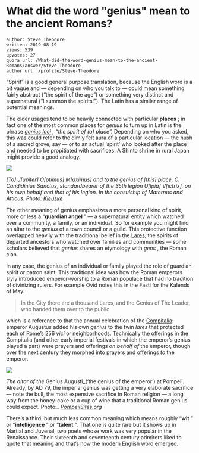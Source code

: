 # What did the word "genius" mean to the ancient Romans?

	author: Steve Theodore
	written: 2019-08-19
	views: 539
	upvotes: 27
	quora url: /What-did-the-word-genius-mean-to-the-ancient-Romans/answer/Steve-Theodore
	author url: /profile/Steve-Theodore


“Spirit” is a good general purpose translation, because the English word is a bit vague and — depending on who you talk to — could mean something fairly abstract (“the spirit of the age”) or something very distinct and supernatural (“I summon the spirits!”). The Latin has a similar range of potential meanings.

The older usages tend to be heavily connected with particular __places__ ; in fact one of the most common places for _genius_  to turn up in Latin is the phrase _[genius loci](https://en.wiktionary.org/wiki/genius_loci)_ _, “the spirit of (a) place”._ Depending on who you asked, this was could refer to the dimly felt aura of a particular location — the hush of a sacred grove, say — or to an actual ‘spirit’ who looked after the place and needed to be propitiated with sacrifices. A Shinto shrine in rural Japan might provide a good analogy.

![](https://qph.fs.quoracdn.net/main-qimg-a95b11aa6d083b1ec97fcd3fee2fa0f7)

_[To] J[upiter] O[ptimus] M[aximus] and to the genius of [this] place, C. Candidinius Sanctus, standardbearer of the 35th legion U[lpia] V[ictrix], on his own behalf and that of his legion. In the consulship of Maternus and Atticus. Photo:_ _[Kleuske](https://commons.wikimedia.org/wiki/User:Kleuske)_ 

The other meaning of genius emphasizes a more personal kind of spirit, more or less a “__guardian angel__ ” — a supernatural entity which watched over a community, a family, or an individual. So for example you might find an altar to the _genius_ of a town council or a guild. This protective function overlapped heavily with the traditional belief in the [Lares](https://en.wikipedia.org/wiki/Lares), the spirits of departed ancestors who watched over families and communities — some scholars believed that _genius_  shares an etymology with _gens_ , the Roman clan.

In any case, the genius of an individual or family played the role of guardian spirit or patron saint. This traditional idea was how the Roman emperors slyly introduced emperor-worship to a Roman populace that had no tradition of divinizing rulers. For example Ovid notes this in the Fasti for the Kalends of May:

> In the City there are a thousand Lares, and the Genius of The Leader, who handed them over to the public

which is a reference to that the annual celebration of the [Compitalia](https://en.wikipedia.org/wiki/Compitalia): emperor Augustus added his own _genius_  to the twin _lares_  that protected each of Rome’s 256 _vici_  or neighborhoods. Technically the offerings in the Compitalia (and other early imperial festivals in which the emperor’s genius played a part) were prayers and offerings _on behalf of_ the emperor, though over the next century they morphed into prayers and offerings _to_  the emperor.

![](https://qph.fs.quoracdn.net/main-qimg-b1a7e1e989df98c6f481acd6f2029ee1)

_The altar of the_ Genius Augusti_(‘the genius of the emperor’) at Pompeii. Already, by AD 79, the imperial genius was getting a very elaborate sacrifice — note the bull, the most expensive sacrifice in Roman religion — a long way from the honey-cake or a cup of wine that a traditional Roman genius could expect. Photo:_ _[PompeiiSites.org](http://pompeiisites.org/en/archaeological-site/temple-of-genius-augusti/)_ 

There’s a third, but much less common meaning which means roughly “__wit__ ” or “__intelligence__ ” or “__talent__ ”. That one is quite rare but it shows up in Martial and Juvenal, two poets whose work was very popular in the Renaissance. Their sixteenth and seventeenth century admirers liked to quote that meaning and that’s how the modern English word emerged.

